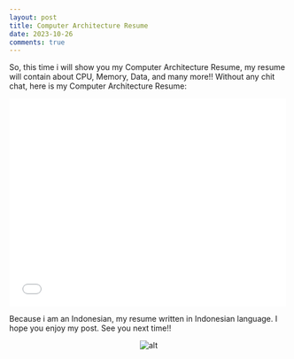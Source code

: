 ```yaml
---
layout: post
title: Computer Architecture Resume
date: 2023-10-26
comments: true
---
```


So, this time i will show you my Computer Architecture Resume, my resume will contain about CPU, Memory, Data, and many more!! Without any chit chat, here is my Computer Architecture Resume:

<embed style="text-align:center" src="assets/doc/computer architecture resume/Resume Arsikom.pdf" width="500" height="375" type="application/pdf">

Because i am an Indonesian, my resume written in Indonesian language. I hope you enjoy my post. See you next time!!

<span style="display:block;text-align:center">![alt](https://www.gifcen.com/wp-content/uploads/2021/06/meme-gif-16.gif)</span>

